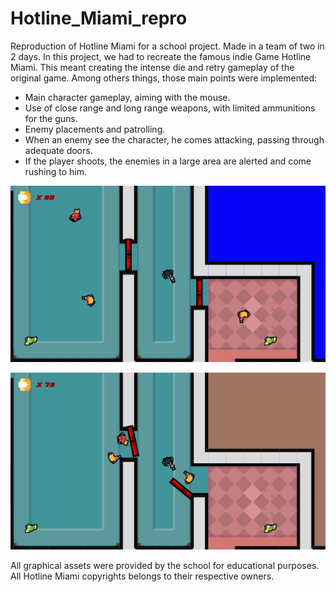 # Hotline_Miami_repro

Reproduction of Hotline Miami for a school project. Made in a team of two in 2 days. In this project, 
we had to recreate the famous indie Game Hotline Miami. This meant creating the intense die and retry 
gameplay of the original game. Among others things, those main points were implemented:
- Main character gameplay, aiming with the mouse.
- Use of close range and long range weapons, with limited ammunitions for the guns.
- Enemy placements and patrolling.
- When an enemy see the character, he comes attacking, passing through adequate doors.
- If the player shoots, the enemies in a large area are alerted and come rushing to him.

![Alt text](./cover/hotline_miami_repro_screen1.png "hotline miami screenshot 1")


![Alt text](./cover/hotline_miami_repro_screen2.png "hotline miami screenshot 2")

All graphical assets were provided by the school for educational purposes. All Hotline Miami copyrights belongs to their respective owners.
